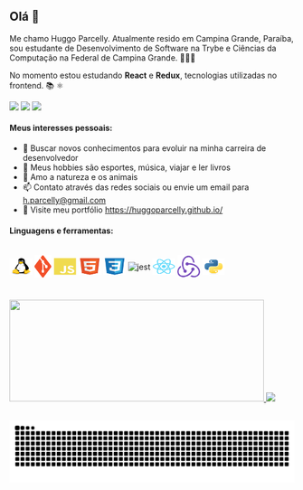 ## Olá 👋

Me chamo Huggo Parcelly. Atualmente resido em Campina Grande, Paraíba, sou estudante de Desenvolvimento de Software na Trybe e Ciências da Computação na Federal de Campina Grande. 👨‍💻🚀

No momento estou estudando **React** e **Redux**, tecnologias utilizadas no frontend. 📚 ⚛

<div> 
  <a href = "mailto: h.parcelly@gmail.com"><img src="https://img.shields.io/badge/-Gmail-%23333?style=for-the-badge&logo=gmail&logoColor=white" target="_blank"></a>
  <a href="https://www.linkedin.com/in/huggoparcelly/" target="_blank"><img src="https://img.shields.io/badge/-LinkedIn-%230077B5?style=for-the-badge&logo=linkedin&logoColor=white" target="_blank"></a> 
  <a href="https://instagram.com/hparcelly" target="_blank"><img src="https://img.shields.io/badge/-Instagram-%23E4405F?style=for-the-badge&logo=instagram&logoColor=white" target="_blank"></a>
</div>

#### Meus interesses pessoais:

- 🎯 Buscar novos conhecimentos para evoluir na minha carreira de desenvolvedor
- 🤗 Meus hobbies são esportes, música, viajar e ler livros
- 🌳 Amo a natureza e os animais
- 📫 Contato através das redes sociais ou envie um email para h.parcelly@gmail.com
- 🔗 Visite meu portfólio https://huggoparcelly.github.io/

#### Linguagens e ferramentas:

<div style="display: inline_block"><br>
  <img align="center" alt="linux" height="30" width="40" src="https://raw.githubusercontent.com/devicons/devicon/master/icons/linux/linux-original.svg"/>
  <img align="center" alt="git" width="30" height="40" src="https://raw.githubusercontent.com/devicons/devicon/master/icons/git/git-original.svg"/> 
  <img align="center" alt="Js" height="30" width="40" src="https://raw.githubusercontent.com/devicons/devicon/master/icons/javascript/javascript-plain.svg">
  <img align="center" alt="HTML" height="30" width="40" src="https://raw.githubusercontent.com/devicons/devicon/master/icons/html5/html5-original.svg">
  <img align="center" alt="CSS" height="30" width="40" src="https://raw.githubusercontent.com/devicons/devicon/master/icons/css3/css3-original.svg">
  <img align="center" alt="jest" width="30" height="40" src="https://www.learnstorybook.com/intro-to-storybook/logo-jest.png"/>
  <img align="center" alt="React" height="30" width="40" src="https://raw.githubusercontent.com/devicons/devicon/master/icons/react/react-original.svg">
  <img align="center" alt="redux" width="40" height="40" src="https://raw.githubusercontent.com/devicons/devicon/master/icons/redux/redux-original.svg"/> 
  <img align="center" alt="Python" height="30" width="40" src="https://raw.githubusercontent.com/devicons/devicon/master/icons/python/python-original.svg">

# 
<div>
  <a href="https://github.com/huggoparcelly">
  <img height="180em" width="450em" src="https://github-readme-stats.vercel.app/api?username=huggoparcelly&theme=dark&show_icons=true" />
  <img height="180em" src="https://github-readme-stats.vercel.app/api/top-langs/?username=huggoparcelly&layout=compact&langs_count=16&theme=dark"/>
<div>

##
 
<div>
 
  ![Snake animation](https://github.com/huggoparcelly/huggoparcelly/blob/output/github-contribution-grid-snake.svg)
 
</div>
